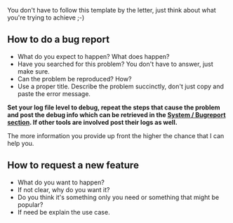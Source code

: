 You don't have to follow this template by the letter, just think about what you're trying to achieve ;-) 

## How to do a bug report

* What do you expect to happen? What does happen? 
* Have you searched for this problem? You don't have to answer, just make sure.
* Can the problem be reproduced? How?
* Use a proper title. Describe the problem succinctly, don't just copy and paste the error message.

**Set your log file level to debug, repeat the steps that cause the problem and post the debug info which can be retrieved in the [System / Bugreport section](http://127.0.0.1:5075/nzbhydra/system/bugreport). If other tools are involved post their logs as well.**

The more information you provide up front the higher the chance that I can help you.

## How to request a new feature
* What do you want to happen?
* If not clear, why do you want it?
* Do you think it's something only you need or something that might be popular?
* If need be explain the use case.